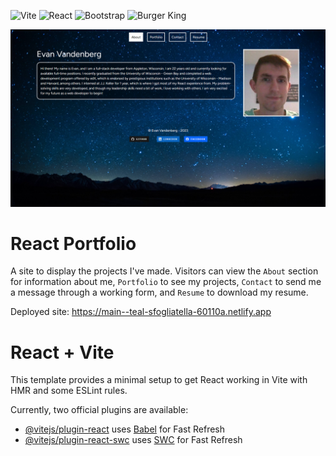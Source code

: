 ![Vite](https://img.shields.io/badge/Vite-%23646CFF?style=for-the-badge&logo=vite&logoColor=white)
![React](https://img.shields.io/badge/react-%2320232a.svg?style=for-the-badge&logo=react&logoColor=%2361DAFB)
![Bootstrap](https://img.shields.io/badge/bootstrap-%238511FA.svg?style=for-the-badge&logo=bootstrap&logoColor=white)
![Burger King](https://img.shields.io/badge/Burger%20King-%23D62300?style=for-the-badge&logo=burgerking)

![Deployed Screenshot](./images/deployedscreenshot.png)

# React Portfolio

A site to display the projects I've made. Visitors can view the ```About``` section for information about me, ```Portfolio``` to see my projects, ```Contact``` to send me a message through a working form, and ```Resume``` to download my resume.

Deployed site: https://main--teal-sfogliatella-60110a.netlify.app 

# React + Vite

This template provides a minimal setup to get React working in Vite with HMR and some ESLint rules.

Currently, two official plugins are available:

- [@vitejs/plugin-react](https://github.com/vitejs/vite-plugin-react/blob/main/packages/plugin-react/README.md) uses [Babel](https://babeljs.io/) for Fast Refresh
- [@vitejs/plugin-react-swc](https://github.com/vitejs/vite-plugin-react-swc) uses [SWC](https://swc.rs/) for Fast Refresh
